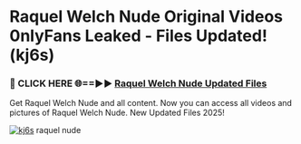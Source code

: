 # Raquel Welch Nude Original Videos 0nlyFans Leaked - Files Updated! (kj6s)

<h3>🔴 CLICK HERE 🌐==►► <a href="https://tinyurl.com/yc6ubb5a" rel="nofollow">Raquel Welch Nude Updated Files</a></h3>

Get Raquel Welch Nude and all content. Now you can access all videos and pictures of Raquel Welch Nude. New Updated Files 2025!

[![kj6s](https://i.imgur.com/7eu0CRL.gif)](https://tinyurl.com/yc6ubb5a)
raquel nude